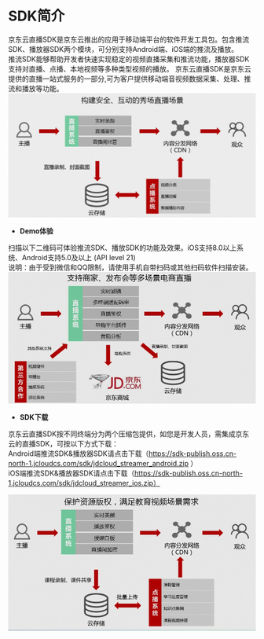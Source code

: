 # SDK简介

 京东云直播SDK是京东云推出的应用于移动端平台的软件开发工具包。包含推流SDK、播放器SDK两个模块，可分别支持Android端、iOS端的推流及播放。   
 推流SDK能够帮助开发者快速实现稳定的视频直播采集和推流功能，播放器SDK支持对直播、点播、本地视频等多种类型视频的播放。
 京东云直播SDK是京东云提供的直播一站式服务的一部分,可为客户提供移动端音视频数据采集、处理、推流和播放等功能。
![](https://github.com/jdcloudcom/cn/blob/cn-live-video/image/live-video/%E5%BA%94%E7%94%A8%E5%9C%BA%E6%99%AF-%E5%A8%B1%E4%B9%90%E7%A7%80%E5%9C%BA.jpg)

-   **Demo体验**

扫描以下二维码可体验推流SDK、播放SDK的功能及效果。iOS支持8.0以上系统、Android支持5.0及以上 (API level 21)  
说明：由于受到微信和QQ限制，请使用手机自带扫码或其他扫码软件扫描安装。
![](https://github.com/jdcloudcom/cn/blob/cn-live-video/image/live-video/%E5%BA%94%E7%94%A8%E5%9C%BA%E6%99%AF-%E7%94%B5%E5%95%86.jpg)

-   **SDK下载**

京东云直播SDK按不同终端分为两个压缩包提供，如您是开发人员，需集成京东云的直播SDK，可按以下方式下载：  
Android端推流SDK&播放器SDK请点击下载（https://sdk-publish.oss.cn-north-1.jcloudcs.com/sdk/jdcloud_streamer_android.zip ）  
iOS端推流SDK&播放器SDK请点击下载（https://sdk-publish.oss.cn-north-1.jcloudcs.com/sdk/jdcloud_streamer_ios.zip）


![](https://github.com/jdcloudcom/cn/blob/cn-live-video/image/live-video/%E5%BA%94%E7%94%A8%E5%9C%BA%E6%99%AF-%E6%95%99%E8%82%B2%E7%9B%B4%E6%92%AD.jpg)
